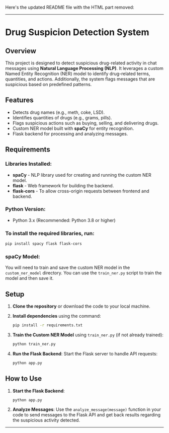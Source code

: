 Here's the updated README file with the HTML part removed:

---

# Drug Suspicion Detection System

## Overview
This project is designed to detect suspicious drug-related activity in chat messages using **Natural Language Processing (NLP)**. 
It leverages a custom Named Entity Recognition (NER) model to identify drug-related terms, quantities, and actions. Additionally, 
the system flags messages that are suspicious based on predefined patterns.

## Features
- Detects drug names (e.g., meth, coke, LSD).
- Identifies quantities of drugs (e.g., grams, pills).
- Flags suspicious actions such as buying, selling, and delivering drugs.
- Custom NER model built with **spaCy** for entity recognition.
- Flask backend for processing and analyzing messages.

## Requirements

### Libraries Installed:
- **spaCy** - NLP library used for creating and running the custom NER model.
- **flask** - Web framework for building the backend.
- **flask-cors** - To allow cross-origin requests between frontend and backend.

### Python Version:
- Python 3.x (Recommended: Python 3.8 or higher)

### To install the required libraries, run:
```bash
pip install spacy flask flask-cors
```

### spaCy Model:
You will need to train and save the custom NER model in the `custom_ner_model` directory. You can use the `train_ner.py` script to train the model and then save it.

## Setup

1. **Clone the repository** or download the code to your local machine.
2. **Install dependencies** using the command:
   ```bash
   pip install -r requirements.txt
   ```

3. **Train the Custom NER Model** using `train_ner.py` (if not already trained):
   ```bash
   python train_ner.py
   ```

4. **Run the Flask Backend**:
   Start the Flask server to handle API requests:
   ```bash
   python app.py
   ```

## How to Use

1. **Start the Flask Backend**:
   ```bash
   python app.py
   ```

2. **Analyze Messages**:
   Use the `analyze_message(message)` function in your code to send messages to the Flask API and get back results regarding the suspicious activity detected.

---
